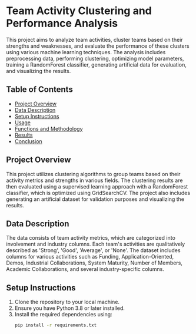 # Team Activity Clustering and Performance Analysis

This project aims to analyze team activities, cluster teams based on their strengths and weaknesses, and evaluate the performance of these clusters using various machine learning techniques. The analysis includes preprocessing data, performing clustering, optimizing model parameters, training a RandomForest classifier, generating artificial data for evaluation, and visualizing the results.

## Table of Contents

- [Project Overview](#project-overview)
- [Data Description](#data-description)
- [Setup Instructions](#setup-instructions)
- [Usage](#usage)
- [Functions and Methodology](#functions-and-methodology)
- [Results](#results)
- [Conclusion](#conclusion)

## Project Overview

This project utilizes clustering algorithms to group teams based on their activity metrics and strengths in various fields. The clustering results are then evaluated using a supervised learning approach with a RandomForest classifier, which is optimized using GridSearchCV. The project also includes generating an artificial dataset for validation purposes and visualizing the results.

## Data Description

The data consists of team activity metrics, which are categorized into involvement and industry columns. Each team's activities are qualitatively described as 'Strong', 'Good', 'Average', or 'None'. The dataset includes columns for various activities such as Funding, Application-Oriented, Demos, Industrial Collaborations, System Maturity, Number of Members, Academic Collaborations, and several industry-specific columns.

## Setup Instructions

1. Clone the repository to your local machine.
2. Ensure you have Python 3.8 or later installed.
3. Install the required dependencies using:
   ```bash
   pip install -r requirements.txt
